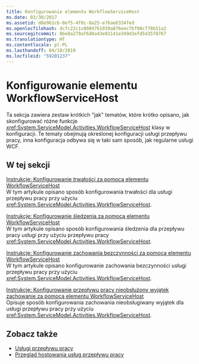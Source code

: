 ```yaml
---
title: Konfigurowanie elementu WorkflowServiceHost
ms.date: 03/30/2017
ms.assetid: d8e961cb-0ef5-4f8c-8a25-e76ae6334fed
ms.openlocfilehash: dcfc22c1c0084761039a876eec7bf00cf78b51a2
ms.sourcegitcommit: 0be8a279af6d8a43e03141e349d3efd5d35f8767
ms.translationtype: HT
ms.contentlocale: pl-PL
ms.lasthandoff: 04/18/2019
ms.locfileid: "59201237"
---
```

# <a name="configuring-workflowservicehost"></a>Konfigurowanie elementu WorkflowServiceHost
Ta sekcja zawiera zestaw krótkich "jak" tematów, które krótko opisano, jak skonfigurować różne funkcje <xref:System.ServiceModel.Activities.WorkflowServiceHost> klasy w konfiguracji. Te tematy obejmują określonej konfiguracji usługi przepływu pracy, inna konfiguracja odbywa się w taki sam sposób, jak regularne usługi WCF.  
  
## <a name="in-this-section"></a>W tej sekcji  
 [Instrukcje: Konfigurowanie trwałości za pomocą elementu WorkflowServiceHost](../../../../docs/framework/wcf/feature-details/how-to-configure-persistence-with-workflowservicehost.md)  
 W tym artykule opisano sposób konfigurowania trwałości dla usługi przepływu pracy przy użyciu <xref:System.ServiceModel.Activities.WorkflowServiceHost>.  
  
 [Instrukcje: Konfigurowanie śledzenia za pomocą elementu WorkflowServiceHost](../../../../docs/framework/wcf/feature-details/how-to-configure-tracking-with-workflowservicehost.md)  
 W tym artykule opisano sposób konfigurowania śledzenia dla przepływu pracy usługi przy użyciu przepływu pracy <xref:System.ServiceModel.Activities.WorkflowServiceHost>.  
  
 [Instrukcje: Konfigurowanie zachowania bezczynności za pomocą elementu WorkflowServiceHost](../../../../docs/framework/wcf/feature-details/how-to-configure-idle-behavior-with-workflowservicehost.md)  
 W tym artykule opisano konfigurowanie zachowania bezczynności usługi przepływu pracy przy użyciu <xref:System.ServiceModel.Activities.WorkflowServiceHost>.  
  
 [Instrukcje: Konfigurowanie przepływu pracy nieobsłużony wyjątek zachowanie za pomocą elementu WorkflowServiceHost](../../../../docs/framework/wcf/feature-details/config-workflow-unhandled-exception-workflowservicehost.md)  
 Opisuje sposób konfigurowania zachowania nieobsługiwany wyjątek dla usługi przepływu pracy przy użyciu <xref:System.ServiceModel.Activities.WorkflowServiceHost>.  
  
## <a name="see-also"></a>Zobacz także

- [Usługi przepływu pracy](../../../../docs/framework/wcf/feature-details/workflow-services.md)
- [Przegląd hostowania usług przepływu pracy](../../../../docs/framework/wcf/feature-details/hosting-workflow-services-overview.md)
